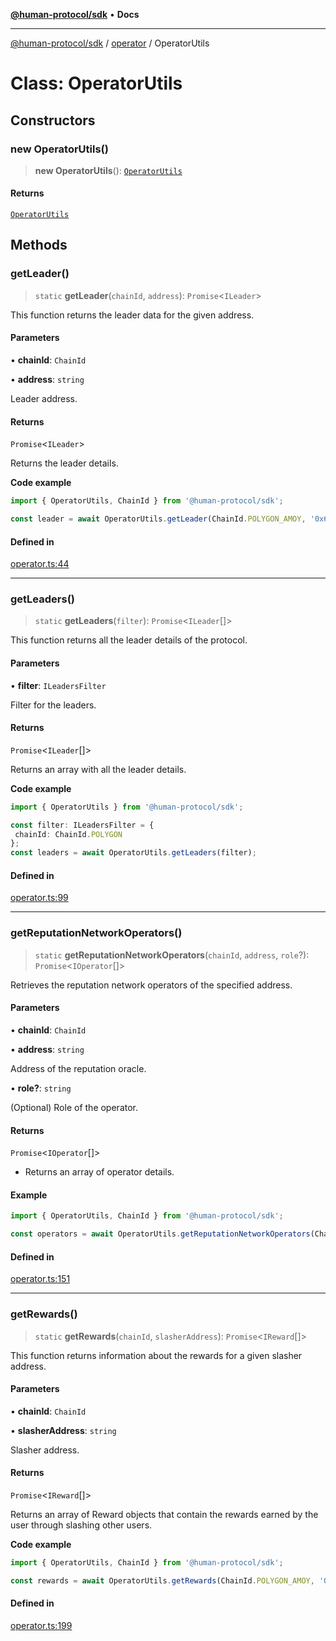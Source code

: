 [**@human-protocol/sdk**](../../README.md) • **Docs**

***

[@human-protocol/sdk](../../modules.md) / [operator](../README.md) / OperatorUtils

# Class: OperatorUtils

## Constructors

### new OperatorUtils()

> **new OperatorUtils**(): [`OperatorUtils`](OperatorUtils.md)

#### Returns

[`OperatorUtils`](OperatorUtils.md)

## Methods

### getLeader()

> `static` **getLeader**(`chainId`, `address`): `Promise`\<`ILeader`\>

This function returns the leader data for the given address.

#### Parameters

• **chainId**: `ChainId`

• **address**: `string`

Leader address.

#### Returns

`Promise`\<`ILeader`\>

Returns the leader details.

**Code example**

```ts
import { OperatorUtils, ChainId } from '@human-protocol/sdk';

const leader = await OperatorUtils.getLeader(ChainId.POLYGON_AMOY, '0x62dD51230A30401C455c8398d06F85e4EaB6309f');
```

#### Defined in

[operator.ts:44](https://github.com/humanprotocol/human-protocol/blob/391dbc65a5a80b872a2659d325a004d23c3d51bc/packages/sdk/typescript/human-protocol-sdk/src/operator.ts#L44)

***

### getLeaders()

> `static` **getLeaders**(`filter`): `Promise`\<`ILeader`[]\>

This function returns all the leader details of the protocol.

#### Parameters

• **filter**: `ILeadersFilter`

Filter for the leaders.

#### Returns

`Promise`\<`ILeader`[]\>

Returns an array with all the leader details.

**Code example**

```ts
import { OperatorUtils } from '@human-protocol/sdk';

const filter: ILeadersFilter = {
 chainId: ChainId.POLYGON
};
const leaders = await OperatorUtils.getLeaders(filter);
```

#### Defined in

[operator.ts:99](https://github.com/humanprotocol/human-protocol/blob/391dbc65a5a80b872a2659d325a004d23c3d51bc/packages/sdk/typescript/human-protocol-sdk/src/operator.ts#L99)

***

### getReputationNetworkOperators()

> `static` **getReputationNetworkOperators**(`chainId`, `address`, `role`?): `Promise`\<`IOperator`[]\>

Retrieves the reputation network operators of the specified address.

#### Parameters

• **chainId**: `ChainId`

• **address**: `string`

Address of the reputation oracle.

• **role?**: `string`

(Optional) Role of the operator.

#### Returns

`Promise`\<`IOperator`[]\>

- Returns an array of operator details.

#### Example

```typescript
import { OperatorUtils, ChainId } from '@human-protocol/sdk';

const operators = await OperatorUtils.getReputationNetworkOperators(ChainId.POLYGON_AMOY, '0x62dD51230A30401C455c8398d06F85e4EaB6309f');
```

#### Defined in

[operator.ts:151](https://github.com/humanprotocol/human-protocol/blob/391dbc65a5a80b872a2659d325a004d23c3d51bc/packages/sdk/typescript/human-protocol-sdk/src/operator.ts#L151)

***

### getRewards()

> `static` **getRewards**(`chainId`, `slasherAddress`): `Promise`\<`IReward`[]\>

This function returns information about the rewards for a given slasher address.

#### Parameters

• **chainId**: `ChainId`

• **slasherAddress**: `string`

Slasher address.

#### Returns

`Promise`\<`IReward`[]\>

Returns an array of Reward objects that contain the rewards earned by the user through slashing other users.

**Code example**

```ts
import { OperatorUtils, ChainId } from '@human-protocol/sdk';

const rewards = await OperatorUtils.getRewards(ChainId.POLYGON_AMOY, '0x62dD51230A30401C455c8398d06F85e4EaB6309f');
```

#### Defined in

[operator.ts:199](https://github.com/humanprotocol/human-protocol/blob/391dbc65a5a80b872a2659d325a004d23c3d51bc/packages/sdk/typescript/human-protocol-sdk/src/operator.ts#L199)
